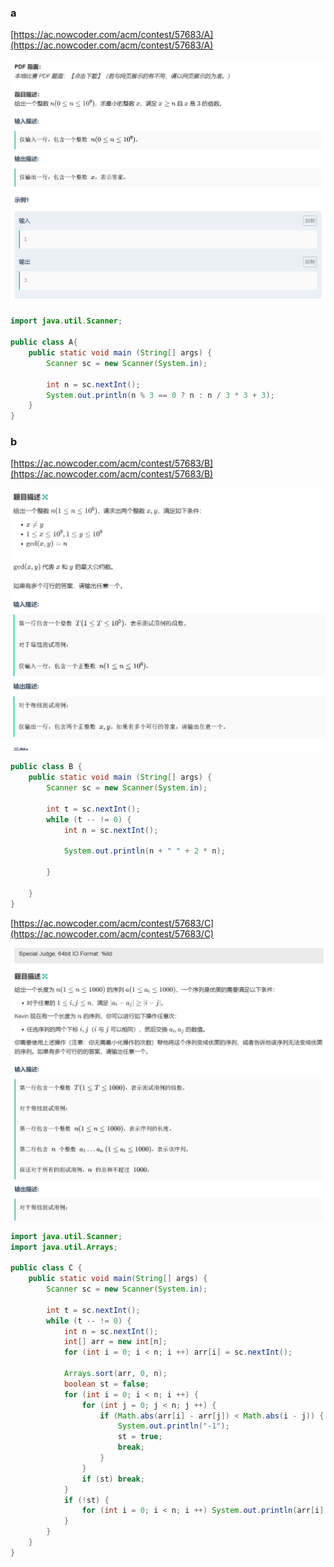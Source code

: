 ### a
[https://ac.nowcoder.com/acm/contest/57683/A](https://ac.nowcoder.com/acm/contest/57683/A)

<img src="../images/微信截图_20230526210840.png">

```java
import java.util.Scanner;

public class A{
    public static void main (String[] args) {
        Scanner sc = new Scanner(System.in);

        int n = sc.nextInt();
        System.out.println(n % 3 == 0 ? n : n / 3 * 3 + 3);
    }
}
```
### b
[https://ac.nowcoder.com/acm/contest/57683/B](https://ac.nowcoder.com/acm/contest/57683/B)

<img src="../images/微信截图_20230526211113.png">

```java
public class B {
    public static void main (String[] args) {
        Scanner sc = new Scanner(System.in);

        int t = sc.nextInt();
        while (t -- != 0) {
            int n = sc.nextInt();

            System.out.println(n + " " + 2 * n);

        }

    }
}

```

[https://ac.nowcoder.com/acm/contest/57683/C](https://ac.nowcoder.com/acm/contest/57683/C)

<img src="../images/微信截图_20230526211315.png">

```java
import java.util.Scanner;
import java.util.Arrays;

public class C {
    public static void main(String[] args) {
        Scanner sc = new Scanner(System.in);

        int t = sc.nextInt();
        while (t -- != 0) {
            int n = sc.nextInt();
            int[] arr = new int[n];
            for (int i = 0; i < n; i ++) arr[i] = sc.nextInt();

            Arrays.sort(arr, 0, n);
            boolean st = false;
            for (int i = 0; i < n; i ++) {
                for (int j = 0; j < n; j ++) {
                    if (Math.abs(arr[i] - arr[j]) < Math.abs(i - j)) {
                        System.out.println("-1");
                        st = true;
                        break;
                    }
                }
                if (st) break;
            }
            if (!st) {
                for (int i = 0; i < n; i ++) System.out.println(arr[i] + " ");
            }
        }
    }
}
```